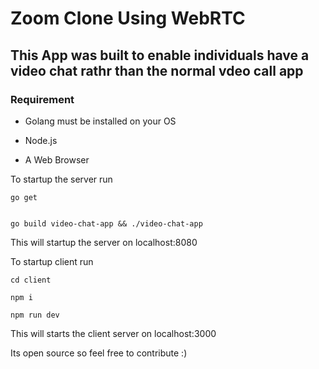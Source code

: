 # Zoom Clone Using WebRTC



## This App was built to enable individuals have a video chat rathr than the normal vdeo call app

### Requirement

- Golang must be installed on your OS

- Node.js 

- A Web Browser

To startup the server run

```
go get


go build video-chat-app && ./video-chat-app

```
This will startup the server on localhost:8080



To startup client run

```
cd client

npm i 

npm run dev

```
This will starts the client server on localhost:3000


Its open source so  feel free to contribute :)
